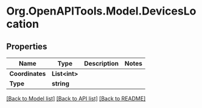 # Org.OpenAPITools.Model.DevicesLocation
## Properties

Name | Type | Description | Notes
------------ | ------------- | ------------- | -------------
**Coordinates** | **List&lt;int&gt;** |  | 
**Type** | **string** |  | 

[[Back to Model list]](../README.md#documentation-for-models) [[Back to API list]](../README.md#documentation-for-api-endpoints) [[Back to README]](../README.md)

